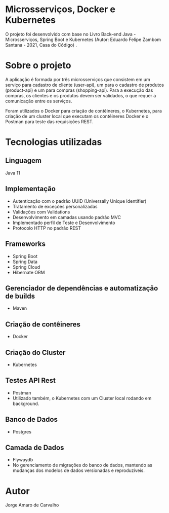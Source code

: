 # Microsserviços, Docker e Kubernetes
O projeto foi desenvolvido com base no Livro Back-end Java - Microsserviços, Spring Boot e Kubernetes (Autor: Eduardo Felipe Zambom Santana - 2021, Casa do Código) .

# Sobre o projeto

A aplicação é formada por três microsserviços que consistem em um serviço para cadastro de cliente (user-api), um para o cadastro de produtos (product-api) e um para compras (shopping-api). Para a execução das compras, os clientes e os produtos devem ser validados, o que requer a comunicação entre os serviços.

Foram utilizados o Docker para criação de contêineres, o Kubernetes, para criação de um cluster local que executam os contêineres Docker e o Postman para teste das requisições REST.


# Tecnologias utilizadas
## Linguagem
Java 11

## Implementação
- Autenticação com o padrão UUID (Universally Unique Identifier) 
- Tratamento de exceções personalizadas
- Validações com Validations
- Desenvolvimento em camadas usando padrão MVC
- Implementado perfil de Teste e Desenvolvimento
- Protocolo HTTP no padrão REST

## Frameworks
- Spring Boot
- Spring Data
- Spring Cloud
- Hibernate ORM

## Gerenciador de dependências e automatização de builds
- Maven

## Criação de contêineres
- Docker

## Criação do Cluster
- Kubernetes

## Testes API Rest
- Postman
- Utilizado também, o Kubernetes com um Cluster local rodando em background.

## Banco de Dados
- Postgres

## Camada de Dados
- Flywaydb
- No gerenciamento de migrações do banco de dados, mantendo as mudanças dos modelos de dados versionadas e reproduzíveis.


# Autor
Jorge Amaro de Carvalho
